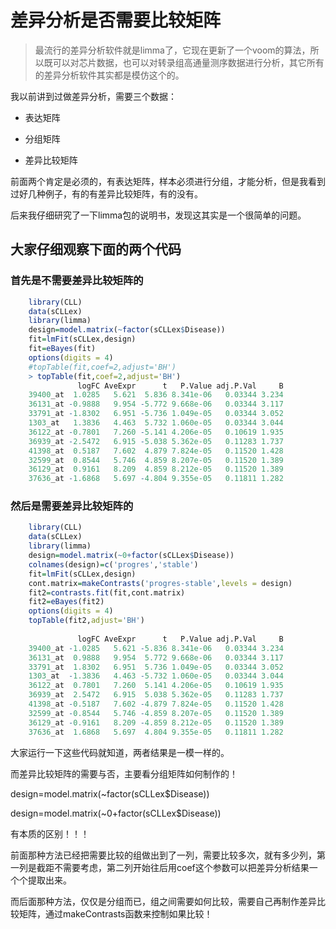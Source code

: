 # 差异分析是否需要比较矩阵

>  最流行的差异分析软件就是limma了，它现在更新了一个voom的算法，所以既可以对芯片数据，也可以对转录组高通量测序数据进行分析，其它所有的差异分析软件其实都是模仿这个的。

我以前讲到过做差异分析，需要三个数据：

  * 表达矩阵
  
  * 分组矩阵
  
  * 差异比较矩阵

前面两个肯定是必须的，有表达矩阵，样本必须进行分组，才能分析，但是我看到过好几种例子，有的有差异比较矩阵，有的没有。

后来我仔细研究了一下limma包的说明书，发现这其实是一个很简单的问题。

## 大家仔细观察下面的两个代码

### 首先是不需要差异比较矩阵的

```R
    library(CLL)
    data(sCLLex)
    library(limma)
    design=model.matrix(~factor(sCLLex$Disease))
    fit=lmFit(sCLLex,design)
    fit=eBayes(fit)
    options(digits = 4)
    #topTable(fit,coef=2,adjust='BH') 
    > topTable(fit,coef=2,adjust='BH')
               logFC AveExpr      t   P.Value adj.P.Val     B
    39400_at  1.0285   5.621  5.836 8.341e-06   0.03344 3.234
    36131_at -0.9888   9.954 -5.772 9.668e-06   0.03344 3.117
    33791_at -1.8302   6.951 -5.736 1.049e-05   0.03344 3.052
    1303_at   1.3836   4.463  5.732 1.060e-05   0.03344 3.044
    36122_at -0.7801   7.260 -5.141 4.206e-05   0.10619 1.935
    36939_at -2.5472   6.915 -5.038 5.362e-05   0.11283 1.737
    41398_at  0.5187   7.602  4.879 7.824e-05   0.11520 1.428
    32599_at  0.8544   5.746  4.859 8.207e-05   0.11520 1.389
    36129_at  0.9161   8.209  4.859 8.212e-05   0.11520 1.389
    37636_at -1.6868   5.697 -4.804 9.355e-05   0.11811 1.282

```

### 然后是需要差异比较矩阵的

```R
    library(CLL)
    data(sCLLex)
    library(limma)
    design=model.matrix(~0+factor(sCLLex$Disease))
    colnames(design)=c('progres','stable')
    fit=lmFit(sCLLex,design)
    cont.matrix=makeContrasts('progres-stable',levels = design)
    fit2=contrasts.fit(fit,cont.matrix)
    fit2=eBayes(fit2)
    options(digits = 4)
    topTable(fit2,adjust='BH')
     
               logFC AveExpr      t   P.Value adj.P.Val     B
    39400_at -1.0285   5.621 -5.836 8.341e-06   0.03344 3.234
    36131_at  0.9888   9.954  5.772 9.668e-06   0.03344 3.117
    33791_at  1.8302   6.951  5.736 1.049e-05   0.03344 3.052
    1303_at  -1.3836   4.463 -5.732 1.060e-05   0.03344 3.044
    36122_at  0.7801   7.260  5.141 4.206e-05   0.10619 1.935
    36939_at  2.5472   6.915  5.038 5.362e-05   0.11283 1.737
    41398_at -0.5187   7.602 -4.879 7.824e-05   0.11520 1.428
    32599_at -0.8544   5.746 -4.859 8.207e-05   0.11520 1.389
    36129_at -0.9161   8.209 -4.859 8.212e-05   0.11520 1.389
    37636_at  1.6868   5.697  4.804 9.355e-05   0.11811 1.282
```

大家运行一下这些代码就知道，两者结果是一模一样的。

而差异比较矩阵的需要与否，主要看分组矩阵如何制作的！

design=model.matrix(~factor(sCLLex$Disease))

design=model.matrix(~0+factor(sCLLex$Disease))

有本质的区别！！！

前面那种方法已经把需要比较的组做出到了一列，需要比较多次，就有多少列，第一列是截距不需要考虑，第二列开始往后用coef这个参数可以把差异分析结果一个个提取出来。

而后面那种方法，仅仅是分组而已，组之间需要如何比较，需要自己再制作差异比较矩阵，通过makeContrasts函数来控制如果比较！

